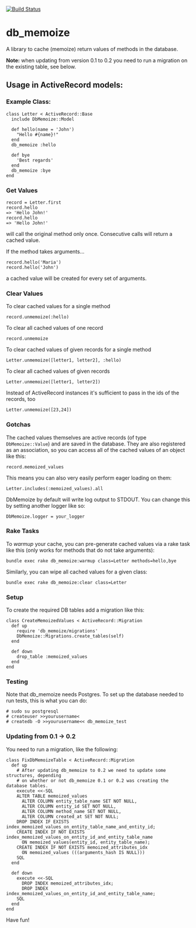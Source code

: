 [![Build Status](https://travis-ci.com/mediapeers/db_memoize.svg?branch=master)](https://travis-ci.com/mediapeers/db_memoize)

# db_memoize
A library to cache (memoize) return values of methods in the database.

**Note:** when updating from version 0.1 to 0.2 you need to run a migration on the existing table, see below.

## Usage in ActiveRecord models:

### Example Class:

```
class Letter < ActiveRecord::Base
  include DbMemoize::Model

  def hello(name = 'John')
    "Hello #{name}!"
  end
  db_memoize :hello

  def bye
   	'Best regards'
  end
  db_memoize :bye
end
```

### Get Values

```
record = Letter.first
record.hello
=> 'Hello John!'
record.hello
=> 'Hello John!'
```

will call the original method only once. Consecutive calls will return a cached value.

If the method takes arguments...

    record.hello('Maria')
    record.hello('John')

a cached value will be created for every set of arguments.

### Clear Values

To clear cached values for a single method

    record.unmemoize(:hello)

To clear all cached values of one record

    record.unmemoize

To clear cached values of given records for a single method

    Letter.unmemoize([letter1, letter2], :hello)

To clear all cached values of given records

    Letter.unmemoize([letter1, letter2])

Instead of ActiveRecord instances it's sufficient to pass in the ids of the records, too

    Letter.unmemoize([23,24])

### Gotchas

The cached values themselves are active records (of type `DbMemoize::Value`) and are saved in the database.  They are also registered as an association, so you can access all of the cached values of an object like this:

    record.memoized_values

This means you can also very easily perform eager loading on them:

    Letter.includes(:memoized_values).all

DbMemoize by default will write log output to STDOUT. You can change this by setting another logger like so:

    DbMemoize.logger = your_logger

### Rake Tasks

To _warmup_ your cache, you can pre-generate cached values via a rake task like this (only works for methods that do not take arguments):

    bundle exec rake db_memoize:warmup class=Letter methods=hello,bye

Similarly, you can wipe all cached values for a given class:

    bundle exec rake db_memoize:clear class=Letter

### Setup

To create the required DB tables add a migration like this:

```
class CreateMemoizedValues < ActiveRecord::Migration
  def up
    require 'db_memoize/migrations'
    DbMemoize::Migrations.create_tables(self)
  end

  def down
    drop_table :memoized_values
  end
end
```

### Testing

Note that db_memoize needs Postgres. To set up the database needed to run tests, this is what you can do:

	# sudo su postgresql
	# createuser >>yourusername<
	# createdb -O >>yourusername<< db_memoize_test


### Updating from 0.1 -> 0.2

You need to run a migration, like the following: 

```
class FixDbMemoizeTable < ActiveRecord::Migration
  def up
    # After updating db_memoize to 0.2 we need to update some structures, depending
    # on whether or not db_memoize 0.1 or 0.2 was creating the database tables.
    execute <<-SQL
    ALTER TABLE memoized_values
      ALTER COLUMN entity_table_name SET NOT NULL,
      ALTER COLUMN entity_id SET NOT NULL,
      ALTER COLUMN method_name SET NOT NULL,
      ALTER COLUMN created_at SET NOT NULL;
    DROP INDEX IF EXISTS index_memoized_values_on_entity_table_name_and_entity_id;
    CREATE INDEX IF NOT EXISTS index_memoized_values_on_entity_id_and_entity_table_name 
      ON memoized_values(entity_id, entity_table_name);
    CREATE INDEX IF NOT EXISTS memoized_attributes_idx 
      ON memoized_values (((arguments_hash IS NULL)))
    SQL
  end

  def down
    execute <<-SQL
      DROP INDEX memoized_attributes_idx;
      DROP INDEX index_memoized_values_on_entity_id_and_entity_table_name;
    SQL
  end
end
```

Have fun!



